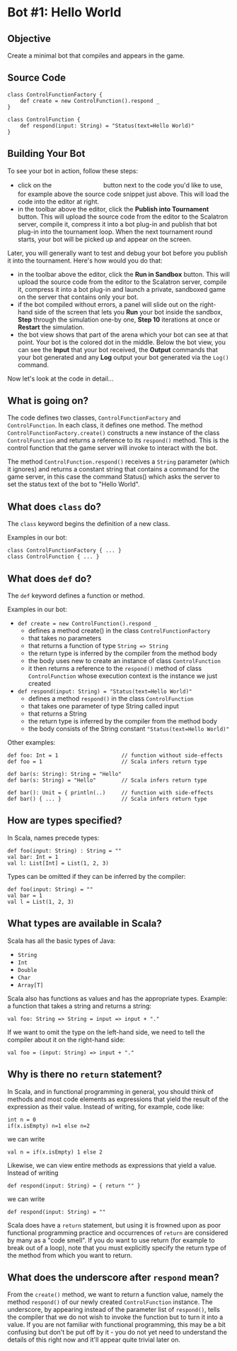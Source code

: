 <div id='TutorialDocumentData' data-prev='/tutorial/tutorial_00_30_protocol.html' data-next='/tutorial/tutorial_20_bot_02.html' />

# Bot #1: Hello World

## Objective

Create a minimal bot that compiles and appears in the game.


## Source Code <button class="LoadCodeButton" style="visibility: hidden;" data-url="/tutorial/tutorial_20_bot_01_sample_1.scala">Load into Editor</button>

    class ControlFunctionFactory {
        def create = new ControlFunction().respond _
    }

    class ControlFunction {
        def respond(input: String) = "Status(text=Hello World)"
    }




## Building Your Bot

To see your bot in action, follow these steps:

* click on the <button class="LoadCodeButton" style="visibility: hidden;" data-url="/tutorial/tutorial_20_bot_01_sample_1.scala">Load into Editor</button> button
   next to the code you'd like to use, for example above the source code snippet just above. This will load the code into the editor at right.
* in the toolbar above the editor, click the **Publish into Tournament** button.
   This will upload the source code from the editor to the Scalatron server, compile it,
   compress it into a bot plug-in and publish that bot plug-in into the tournament loop.
   When the next tournament round starts, your bot will be picked up and appear on the screen.

Later, you will generally want to test and debug your bot before you publish it into the
tournament. Here's how would you do that:

* in the toolbar above the editor, click the **Run in Sandbox** button.
   This will upload the source code from the editor to the Scalatron server, compile it,
   compress it into a bot plug-in and launch a private, sandboxed game on the server that
   contains only your bot.
* if the bot compiled without errors, a panel will slide out on the right-hand side of the
  screen that lets you **Run** your bot inside the sandbox, **Step** through the simulation
  one-by one, **Step 10** iterations at once or **Restart** the simulation.
* the bot view shows that part of the arena which your bot can see at that point. Your bot is
  the colored dot in the middle. Below the bot view, you can see the **Input** that your bot
  received, the **Output** commands that your bot generated and any **Log** output your bot
  generated via the `Log()` command.

Now let's look at the code in detail...



## What is going on?

The code defines two classes, `ControlFunctionFactory` and `ControlFunction`. In each class, it defines one
method. The method `ControlFunctionFactory.create()` constructs a new instance of the class `ControlFunction`
and returns a reference to its `respond()` method. This is the control function that the game
server will invoke to interact with the bot.

The method `ControlFunction.respond()` receives a `String` parameter (which it ignores)
and returns a constant string that contains a command for the game server, in this case the
command Status() which asks the server to set the status text of the bot to "Hello World".


## What does `class` do?

The `class` keyword begins the definition of a new class.

Examples in our bot:

    class ControlFunctionFactory { ... }
    class ControlFunction { ... }


## What does `def` do?

The `def` keyword defines a function or method.

Examples in our bot:

* `def create = new ControlFunction().respond _`
  * defines a method create() in the class `ControlFunctionFactory`
  * that takes no parameters
  * that returns a function of type `String => String`
  * the return type is inferred by the compiler from the method body
  * the body uses new to create an instance of class `ControlFunction`
  * it then returns a reference to the `respond()` method of class `ControlFunction` whose execution context is the instance we just created
* `def respond(input: String) = "Status(text=Hello World)"`
  * defines a method `respond()` in the class `ControlFunction`
  * that takes one parameter of type String called input
  * that returns a String
  * the return type is inferred by the compiler from the method body
  * the body consists of the String constant `"Status(text=Hello World)"`

Other examples:

    def foo: Int = 1                    // function without side-effects
    def foo = 1                         // Scala infers return type

    def bar(s: String): String = "Hello"
    def bar(s: String) = "Hello"        // Scala infers return type

    def bar(): Unit = { println(..)     // function with side-effects
    def bar() { ... }                   // Scala infers return type



## How are types specified?

In Scala, names precede types:

    def foo(input: String) : String = ""
    val bar: Int = 1
    val l: List[Int] = List(1, 2, 3)

Types can be omitted if they can be inferred by the compiler:

    def foo(input: String) = ""
    val bar = 1
    val l = List(1, 2, 3)



## What types are available in Scala?

Scala has all the basic types of Java:

* `String`
* `Int`
* `Double`
* `Char`
* `Array[T]`

Scala also has functions as values and has the appropriate types.
Example: a function that takes a string and returns a string:

    val foo: String => String = input => input + "."

If we want to omit the type on the left-hand side, we need to tell the compiler
about it on the right-hand side:

    val foo = (input: String) => input + "."



## Why is there no `return` statement?

In Scala, and in functional programming in general, you should think of methods and most
code elements as expressions that yield the result of the expression as their value.
Instead of writing, for example, code like:

    int n = 0
    if(x.isEmpty) n=1 else n=2

we can write

    val n = if(x.isEmpty) 1 else 2

Likewise, we can view entire methods as expressions that yield a value. Instead of writing

    def respond(input: String) = { return "" }

we can write

    def respond(input: String) = ""

Scala does have a `return` statement, but using it is frowned upon as poor functional
programming practice and occurrences of `return` are considered by many as a "code smell".
If you do want to use return (for example to break out of a loop), note that you must
explicitly specify the return type of the method from which you want to return.



## What does the underscore after `respond` mean?

From the `create()` method, we want to return a function value, namely the method `respond()`
of our newly created `ControlFunction` instance. The underscore, by appearing instead of the parameter
list of `respond()`, tells the compiler that we do not wish to invoke the function but to
turn it into a value. If you are not familiar with functional programming, this may be a
bit confusing but don't be put off by it - you do not yet need to understand the details
of this right now and it'll appear quite trivial later on.


